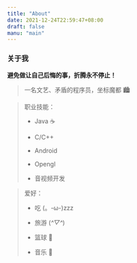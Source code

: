 ```yaml
---
title: "About"
date: 2021-12-24T22:59:47+08:00
draft: false
manu: "main"
---
```


### 关于我

**避免做让自己后悔的事，折腾永不停止！**



> 一名文艺、矛盾的程序员，坐标魔都 🏙



> 职业技能：
> 
> - Java ☕️
> 
> - C/C++
> 
> - Android
> 
> - Opengl 
> 
> - 音视频开发



> 爱好：
> 
> - 吃 (。-ω-)zzz
> 
> - 旅游 (*^▽^*)
> 
> - 篮球 🏀
> 
> - 音乐 🎵
